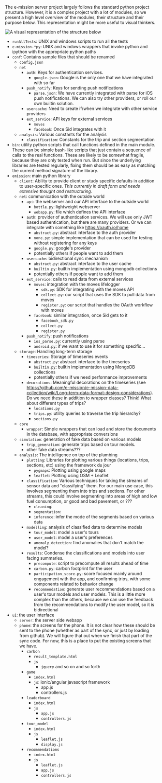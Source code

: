 The e-mission server project largely follows the standard python project structure.
However, it is a complex project with a lot of modules, so we present a high level overview of the modules, their structure and their purpose below. This representation might be more useful to visual thinkers.

![A visual representation of the structure below](https://github.com/shankari/e-mission-server/blob/mega_restructure/figs/e-mission-server-module-structure.png)

- `runAllTests`: UNIX and windows scripts to run all the tests
- `e-mission-*py`: UNIX and windows wrappers that invoke python and ipython with the appropriate python paths
- `conf`: Contains sample files that should be renamed
  - `config.json`
  - `net`
    - `auth`: Keys for authentication services.
      - `google.json`: Google is the only one that we have integrated with so far
    - `push_notify`: Keys for sending push notifications
      - `parse.json`: We have currently integrated with parse for iOS push notifications. We can also try other providers, or roll our own builtin solution.
    - `usercache`: Need to create if/when we integrate with other service providers
    - `ext_service`: API keys for external services
      - `moves`
      - `facebook`: Once Sid integrates with it
  - `analysis`: Various constants for the analysis
     - `classification`: Constants for the trip and section segmentation
- `bin`: utility python scripts that call functions defined in the main module. These can be simple bash-like scripts that just contain a sequence of calls to the real functions. These are likely to be somewhat fragile, because they are only tested when run. But since the underlying libraries are tested regularly, fixing them should be as easy as matching the current method signature of the library.
- `emission`: main python library
  - `client`: Ability to provide client or study specific defaults in addition to user-specific ones. *This currently in draft form and needs extensive thought and restructuring.*
  - `net`: communication with the outside world
    - `api`: the webserver and our API interface to the outside world
      - `bottle.py`: lightweight webserver
      - `webapp.py`: file which defines the API interface
    - `auth`: provider of authentication services. We will use only JWT based authentication, but there are many providers. Or we can integrate with something like https://oauth.io/home
      - `abstract.py`: abstract interface to the auth provider
      - `none.py`: simple implementation that can be used for testing without registering for any keys
      - `google.py`: google's provider
      - potentially others if people want to add them
    - `usercache`: bidirectional sync mechanism
      - `abstract.py`: abstract interface to the user cache 
      - `builtin.py`: builtin implementation using mongodb collections
      - potentially others if people want to add them
    - `ext_service`: calls to read data from external services
       - `moves`: integration with the moves lifelogger
         - `sdk.py`: SDK for integrating with the moves API
         - `collect.py`: our script that uses the SDK to pull data from moves
         - `register.py`: our script that handles the OAuth workflow with moves
       - `facebook`: similar integration, once Sid gets to it
         - `facebook_sdk.py`
         - `collect.py`
         - `register.py`
    - `push_notify`: push notifications
      - `ios_parse.py`: currently using parse
      - `android.py`: if we want to use it for something specific...
  - `storage`: Handling long-term storage
    - `timeseries`: Storage of timeseries events
      - `abstract.py`: abstract interface to the timeseries
      - `builtin.py`: builtin implementation using MongoDB collections
      - potentially others if we need performance improvements
    - `decorations`: Meaningful decorations on the timeseries (see https://github.com/e-mission/e-mission-data-collection/wiki/Long-term-data-format-design-considerations). Do we need these in addition to wrapper classes? Think! What about different types of trips?
      - `locations.py`
      - `trips.py`: utility queries to traverse the trip hierarchy?
      - `sections.py`
  - `core`
    - `wrapper`: Simple wrappers that can load and store the documents in the database, with appropriate conversions
  - `simulation`: generation of fake data based on various models
    - `trip_generation`: generate trips based on tour models.
    - other fake data streams???
  - `analysis`: The intelligence on top of the plumbing
    - `plotting`: Libraries for plotting various things (locations, trips, sections, etc) using the framework du jour
       - `pygmaps`: Plotting using google maps
       - `leaflet`: Plotting using OSM + Leaflet
    - `classification`: Various techniques for taking the streams of sensor data and "classifying" them. For our main use case, this involves segmenting them into trips and sections. For other streams, this could involve segmenting into areas of high and low fuel consumption, or good and bad pavement, or ???
       - `cleaning`:
       - `segmentation`:
       - `inference`: infer the mode of the segments based on various data
    - `modelling`: analysis of classified data to determine models
       - `tour_model`: model a user's tours
       - `user_model`: model a user's preferences
       - `anomaly_detection`: find anomalies that don't match the model?
    - `results`: Condense the classifications and models into user facing summaries.
       - `precompute`: script to precompute all results ahead of time
       - `carbon.py`: carbon footprint for the user
       - `participation_score.py`: score focused mainly around engagement with the app, and confirming trips, with some components related to behavior change
       - `recommendation`: generate user recommendations based on a user's tour models and user models. This is a little more complex than the others, because we can use the feedback from the recommendations to modify the user model, so it is bidirectional
- `ui`: the user interface
  - `server`: the server side webapp
  - `phone`: the screens for the phone. It is not clear how these should be sent to the phone (whether as part of the sync, or just by loading from github). We will figure that out when we finish that part of the sync code. For now, this is a place to put the existing screens that we have.
    - `carbon`
      - `result_template.html`
      - `js`
        - `jquery` and so on and so forth
    - `game`
      - `index.html`
      - `js`: ionic/angular javascript framework
        - app.js
        - controllers.js
    - `leaderboard`
      - `index.html`
      - `js`
        - `app.js`
        - `controllers.js`
    - `tour_model`
      - `index.html`
      - `js`
        - `leaflet.js`
        - `display.js`
    - `recommendations`
      - `index.html`
      - `js`
        - `leaflet.js`
        - `app.js`
        - `controllers.js`